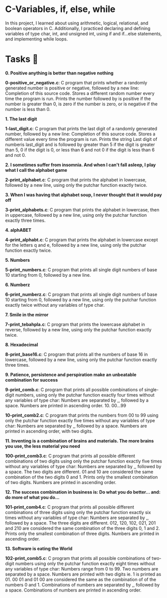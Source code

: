 # C-Variables, if, else, while
In this project, I learned about using arithmetic, logical, relational, and boolean operators in C. Additionally, I practiced declaring and defining variables of type char, int, and unsigned int, using if and if...else statements, and implementing while loops.
# Tasks 📃
**0. Positive anything is better than negative nothing**

**0-positive_or_negative.c**: C program that prints whether a randomly generated number is positive or negative, followed by a new line:
Completion of this source code.
Stores a different random number every time the program is run.
Prints the number followed by is positive if the number is greater than 0, is zero if the number is zero, or is negative if the number is less than 0.

**1. The last digit**

**1-last_digit.c**: C program that prints the last digit of a randomly generated number, followed by a new line:
Completion of this source code.
Stores a different value every time the program is run.
Prints the string Last digit of numberis last_digit and is followed by greater than 5 if the digit is greater than 5, 0 if the digit is 0, or less than 6 and not 0 if the digit is less than 6 and not 0.

**2. I sometimes suffer from insomnia. And when I can't fall asleep, I play what I call the alphabet game**

**2-print_alphabet.c**: C program that prints the alphabet in lowercase, followed by a new line, using only the putchar function exactly twice.


**3. When I was having that alphabet soup, I never thought that it would pay off**

**3-print_alphabets.c**: C program that prints the alphabet in lowercase, then in uppercase, followed by a new line, using only the putchar function exactly three times.

**4. alphABET**

**4-print_alphabt.c**: C program that prints the alphabet in lowercase except for the letters q and e, followed by a new line, using only the putchar function exactly twice.

**5. Numbers**

**5-print_numbers.c**: C program that prints all single digit numbers of base 10 starting from 0, followed by a new line.

**6. Numberz**

**6-print_numberz.c**: C program that prints all single digit numbers of base 10 starting from 0, followed by a new line, using only the putchar function exactly twice without any variables of type char.

**7. Smile in the mirror**

**7-print_tebahpla.c**: C program that prints the lowercase alphabet in reverse, followed by a new line, using only the putchar function exactly twice.

**8. Hexadecimal**

**8-print_base16.c**: C program that prints all the numbers of base 16 in lowercase, followed by a new line, using only the putchar function exactly three times.

**9. Patience, persistence and perspiration make an unbeatable combination for success**

**9-print_comb.c**: C program that prints all possible combinations of single-digit numbers, using only the putchar function exactly four times without any variables of type char:
Numbers are separated by ,, followed by a space.
Numbers are printed in ascending order.
10. 00...99

**10-print_comb2.c**: C program that prints the numbers from 00 to 99 using only the putchar function exactly five times without any variables of type char:
Numbers are separated by ,, followed by a space.
Numbers are printed in ascending order, with two digits.

**11. Inventing is a combination of brains and materials. The more brains you use, the less material you need**

**100-print_comb3.c**: C program that prints all possible different combinations of two digits using only the putchar function exactly five times without any variables of type char:
Numbers are separated by ,, followed by a space.
The two digits are different.
01 and 10 are considered the same combination of the two digits 0 and 1.
Prints only the smallest combination of two digits.
Numbers are printed in ascending order.

**12. The success combination in business is: Do what you do better... and: do more of what you do...**

**101-print_comb4.c**: C program that prints all possible different combinations of three digits using only the putchar function exactly six times without any variables of type char:
Numbers are separated by ,, followed by a space.
The three digits are different.
012, 120, 102, 021, 201 and 210 are considered the same combination of the three digits 0, 1 and 2.
Prints only the smallest combination of three digits.
Numbers are printed in ascending order.

**13. Software is eating the World**

**102-print_comb5.c**: C program that prints all possible combinations of two-digit numbers using only the putchar function exactly eight times without any variables of type char:
Numbers range from 0 to 99.
Two numbers are separated by a space.
Numbers are printed with two digits ie. 1 is printed as 01.
00 01 and 01 00 are considered the same as the combination of of the numbers 0 and 1.
Combinations of numbers are separated by ,, followed by a space.
Combinations of numbers are printed in ascending order.

